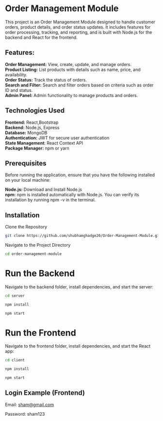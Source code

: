 # Order Management Module

This project is an Order Management Module designed to handle customer orders, product details, and order status updates. It includes features for order processing, tracking, and reporting, and is built with Node.js for the backend and React for the frontend.  


## Features:
**Order Management:** View, create, update, and manage orders.  
**Product Listing:** List products with details such as name, price, and availability.  
**Order Status:** Track the status of orders.    
**Search and Filter:** Search and filter orders based on criteria such as order ID and status.  
**Admin Panel:** Admin functionality to manage products and orders.  

## Technologies Used  

**Frontend:** React,Bootstrap  
**Backend:** Node.js, Express  
**Database:** MongoDB  
**Authentication:** JWT for secure user authentication  
**State Management**: React Context API  
**Package Manager:** npm or yarn  

## Prerequisites  
Before running the application, ensure that you have the following installed on your local machine:  

**Node.js:** Download and Install Node.js  
**npm:** npm is installed automatically with Node.js. You can verify its installation by running npm -v in the terminal.

## Installation 

Clone the Repository  

```bash
git clone https://github.com/shubhamghadge20/Order-Management-Module.git
```  

Navigate to the Project Directory  

```bash
cd order-management-module
```  
# Run the Backend  

Navigate to the backend folder, install dependencies, and start the server:  

```bash
cd server
```
```bash
npm install
```  
```bash
npm start
```
# Run the Frontend  

Navigate to the frontend folder, install dependencies, and start the React app:  

```bash
cd client
```
```bash
npm install
```
```bash
npm start
```
## Login Example (Frontend)

Email: sham@gmail.com  

Password: sham123  
